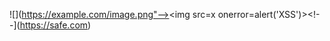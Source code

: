 ![](https://example.com/image.png"--><!--<img src="javascript:alert('XSS')"><!--)
![alt<!--](https://example.com)--><img src=x onerror=alert('XSS')><!--](https://safe.com)
<!--![](javascript:alert('XSS'))-->
<!---![](javascript:alert('XSS'))--->